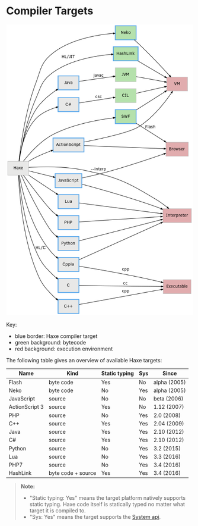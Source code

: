 Compiler Targets
=======

![Haxe Targets at a glance](haxe-targets.png)

Key:

  * blue border: Haxe compiler target
  * green background: bytecode
  * red background: execution environment

The following table gives an overview of available Haxe targets:

Name | Kind | Static typing | Sys | Since
--- | --- | --- | --- | --- 
Flash | byte code | Yes | No | alpha (2005)
Neko | byte code | No | Yes | alpha (2005)
JavaScript | source | No | No |  beta (2006)
ActionScript 3 | source | Yes | No |  1.12 (2007)
PHP | source | No | Yes |  2.0 (2008)
C++ | source | Yes | Yes |  2.04 (2009)
Java | source | Yes | Yes |  2.10 (2012)
C# | source | Yes | Yes | 2.10 (2012)
Python | source | No | Yes | 3.2 (2015)
Lua | source | No | Yes | 3.3 (2016)
PHP7 | source | No | Yes | 3.4 (2016)
HashLink | byte code + source | Yes | Yes | 3.4 (2016)

> **Note:**
> 
> - "Static typing: Yes" means the target platform natively supports static typing. Haxe code itself is statically typed no matter what target it is compiled to.
> - "Sys: Yes" means the target supports the [System api](http://api.haxe.org/Sys.html).
